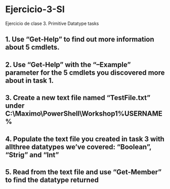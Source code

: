 # Ejercicio-3-SI

Ejercicio de clase 3. Primitive Datatype tasks

## 1. Use “Get-Help” to find out more information about 5 cmdlets.

## 2. Use “Get-Help” with the “–Example” parameter for the 5 cmdlets you discovered more about in task 1.

## 3. Create a new text file named “TestFile.txt” under C:\Maximo\PowerShell\Workshop1\%USERNAME%

## 4. Populate the text file you created in task 3 with allthree datatypes we’ve covered: “Boolean”, “Strig” and “Int”

## 5. Read from the text file and use “Get-Member” to find the datatype returned
